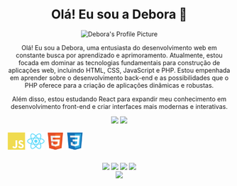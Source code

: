 <div align="center">
  <h1>Olá! Eu sou a Debora 👋</h1>
  <img src="https://user-images.githubusercontent.com/84875067/203614217-183658f6-16c1-4f68-a985-9847e3a93b77.png" alt="Debora's Profile Picture" height="200px">
  
  <p>Olá! Eu sou a Debora, uma entusiasta do desenvolvimento web em constante busca por aprendizado e aprimoramento. Atualmente, estou focada em dominar as tecnologias fundamentais para construção de aplicações web, incluindo HTML, CSS, JavaScript e PHP. Estou empenhada em aprender sobre o desenvolvimento back-end e as possibilidades que o PHP oferece para a criação de aplicações dinâmicas e robustas.

Além disso, estou estudando React para expandir meu conhecimento em desenvolvimento front-end e criar interfaces mais modernas e interativas.</p>
</div>

<div align="center">
  <img height="180em" src="https://github-readme-stats.vercel.app/api?username=deboramaria012&show_icons=true&theme=dracula&include_all_commits=true&count_private=true"/>
  <img height="180em" src="https://github-readme-stats.vercel.app/api/top-langs/?username=deboramaria012&layout=compact&langs_count=7&theme=dracula"/>
</div>

<div style="display: inline_block"><br>
  <img align="center" alt="Debora-Js" height="40" src="https://raw.githubusercontent.com/devicons/devicon/master/icons/javascript/javascript-plain.svg">
  <img align="center" alt="Debora-React" height="40" src="https://raw.githubusercontent.com/devicons/devicon/master/icons/react/react-original.svg">
  <img align="center" alt="Debora-HTML" height="40" src="https://raw.githubusercontent.com/devicons/devicon/master/icons/html5/html5-original.svg">
  <img align="center" alt="Debora-CSS" height="40" src="https://raw.githubusercontent.com/devicons/devicon/master/icons/css3/css3-original.svg">
</div>

##

<div align="center">
  <a href="https://www.youtube.com/channel/@deboramaria2041" target="_blank"><img src="https://img.shields.io/badge/YouTube-FF0000?style=for-the-badge&logo=youtube&logoColor=white" target="_blank"></a>
  <a href="https://instagram.com/deboramaria_sousa" target="_blank"><img src="https://img.shields.io/badge/-Instagram-%23E4405F?style=for-the-badge&logo=instagram&logoColor=white" target="_blank"></a>
  <a href="mailto:deborahmaria187@gmail.com"><img src="https://img.shields.io/badge/-Gmail-%23333?style=for-the-badge&logo=gmail&logoColor=white" target="_blank"></a>
  <a href="https://www.linkedin.com/in/débora-maria-da-silva-sousa-084273245/" target="_blank"><img src="https://img.shields.io/badge/-LinkedIn-%230077B5?style=for-the-badge&logo=linkedin&logoColor=white" target="_blank"></a> 
</div>

<div align="center">
  <img src="https://github.com/deboramaria012/deboramaria012/blob/output/github-contribution-grid-snake.svg" 
</div>
